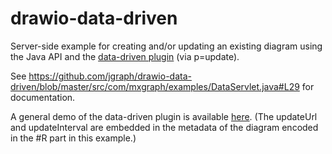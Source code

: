 # drawio-data-driven

Server-side example for creating and/or updating an existing diagram using the Java API and the [data-driven plugin](http://www.draw.io/plugins/update.js) (via p=update).

See https://github.com/jgraph/drawio-data-driven/blob/master/src/com/mxgraph/examples/DataServlet.java#L29 for documentation.

A general demo of the data-driven plugin is available [here](https://www.draw.io/?lightbox=1&highlight=0000ff&edit=_blank&p=update#R7Vtdc6s2EP01fu2AxOdj6ps0fbgzd5rptK8yyFgNII8s28n99RUgbIREbGIDdhs%2FZMxqJaFzdle7kjOD8%2BztN4bWq%2B80xukMWPHbDH6bAeA7jvhbCN4rgWu7lSBhJK5E9lHwQn5iKbSkdEtivFEUOaUpJ2tVGNE8xxFXZIgxulfVljSVs8rx1yjBikYheIlQqkv%2FIjFfVdIAeEf5MybJqp7Z9sKqZYGi14TRbS7nmwG4LD9Vc4bqseSLbFYopvvGpPBxBueMUl59o4t%2FivUBK0ULAbEcs%2Bi5XceI4z%2BZFMY4o82G33OO2Q7JVmBZckLSBKKcInub41Sw91Q9ii9yUqXVavG2RgznvLmWp44O8n3Fu2wluvMUkUyInlEepyRPxNcfjEZ4s5Gg8PeaiM2eZCnKxdOvK8rIT5rzck2WEGw4YlzaDiwES5Kmc5pSVvaFy3Dp47hUZPQVN1qgB0NYtOhrkcvbYcbxW5sXYe6YZpizd6HyVkNb9ZCWDuXjvmE2gZStGibj1IQgaarJYWTQ5ELCaYYWdkL7HeXCRlkvPK8BH%2BgLnwkv14AXuAZeroaXBpDoIIJMgc9%2BRTh%2BWaOoaNmLMFdgxrMCLbtAS0D3hDKSFsQ%2F43SHOYmQbJBWaQP53ADPKj9CjlKS5EIW4cJVTTgHYAE9T2cmdnEQO0b8YV%2F8HdV8A1ejAxrYgP3JMEWyhy0vrRDPisgK7QIWacHHSKb4Zc3koedBXWW8wWh%2Fsy7jd6FTEn0FkMMWyLrN25YxRvRG%2BVT09jQP%2BFtzAbai2WK7uQkX8KIAL5YGF0A4WEbXYeeQdUzjA%2Bs1o7tPeEDV7y7sH3g34wD%2BlwPoe3AwlgNodARn7MixSM3lI2Ui7Cc0R%2BnjUdoNwYZuWYSVvV%2FkjAnmXZsIsIrZPsSM4RRxslOd8hIIwtEgMK23iYc3FQR1AB4BA89gBq1IOgkC9mgI6MttguFPhoBeJw6FgD92KCi7PjCG3hsKa0pyvmmM%2FKMQNKJy6CpR2W2V2S11u5XJq%2BriSzX%2FkYvDQs7NVP7AO4L3vROVqttd5CluOxOcLk8Bujt8JSoenCxRMZy1DBWeWg6jBqp62sED9Ie1iiXe8ZfPlizV%2BnB8FyHBa%2BfGE4YEvXgfygTrkQ1pksbeFMnCVxlnMNXAmi46jlfHdZuhEiavnseasy7fVzG328fU1avLXh%2Bkb354YqBqddpAp1M5%2FdZgvEzblGpr29vEeXZgq3m2fSLRdluHWfZlmbZGj6Ox8xBFYlvjSDJ%2FF%2Fc5EpzDtc0Q9zumFOWxjMDHzOQb4mh2KjEpO0mUSZ7UfUbMS5y%2BODu3c6Rq6xb7n9uMe%2FPjTnemap9zzfmJ%2BO7o8b3DcdSAX9vHJCXLfIWj177xoOx0X%2FFAK40njAcD1SkG%2B6tNq2luHeRNUabY%2F4Mypbel%2Bu50kXGgMsVgmZ1WqETG6U7bz7l1uu%2BfwvQ2zCnr54EuwEwh01CS1dYwvh3Cge69zlx4Z%2F4ycU3qe62a1DtRk7YuLlr6F9ek9kCn30Cn6Y5YatdgdYLVxVJbH8gbvmuxZDg6GIolU%2BJ1awc7Hmg5UXDKicLL9K3rOt1Qvwwx0FnL7sHrPL%2FXvbgThh%2BoX0wSHGjnNpF0R6ExcG6KpPG2L8Pvi26VI%2BCqHEHrou1IPB7%2Fb6VSP%2F5vEHz8Fw%3D%3D). (The updateUrl and updateInterval are embedded in the metadata of the diagram encoded in the #R part in this example.)
